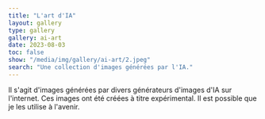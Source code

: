 ```yaml
---
title: "L'art d'IA"
layout: gallery
type: gallery
gallery: ai-art
date: 2023-08-03
toc: false
show: "/media/img/gallery/ai-art/2.jpeg"
search: "Une collection d'images générées par l'IA." 
---
```

Il s'agit d'images générées par divers générateurs d'images d'IA sur l'internet. Ces images ont été créées à titre expérimental. Il est possible que je les utilise à l'avenir.
